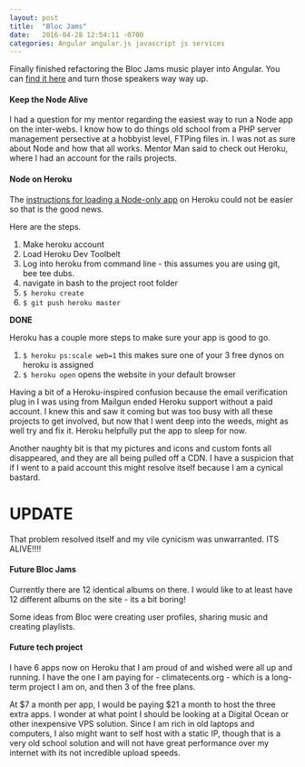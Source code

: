 ```yaml
---
layout: post
title:  "Bloc Jams"
date:   2016-04-28 12:54:11 -0700
categories: Angular angular.js javascript js services
---
```

Finally finished refactoring the Bloc Jams music player into Angular. You can [find it here](ancient-peak-81208.herokuapp.com) and turn those speakers way way up.

#### Keep the Node Alive
I had a question for my mentor regarding the easiest way to run a Node app on the inter-webs. I know how to do things old school from a PHP server management persective at a hobbyist level, FTPing files in. I was not as sure about Node and how that all works. Mentor Man said to check out Heroku, where I had an account for the rails projects.

#### Node on Heroku
The [instructions for loading a Node-only app](https://devcenter.heroku.com/articles/getting-started-with-nodejs#introduction) on Heroku could not be easier so that is the good news.

Here are the steps.

1. Make heroku account
2. Load Heroku Dev Toolbelt
3. Log into heroku from command line - this assumes you are using git, bee tee dubs.
4. navigate in bash to the project root folder
5. `$ heroku create`
6. `$ git push heroku master`

**DONE**

Heroku has a couple more steps to make sure your app is good to go.

1. `$ heroku ps:scale web=1` this makes sure one of your 3 free dynos on heroku is assigned
2. `$ heroku open` opens the website in your default browser

Having a bit of a Heroku-inspired confusion because the email verification plug in I was using from Mailgun ended Heroku support without a paid account. I knew this and saw it coming but was too busy with all these projects to get involved, but now that I went deep into the weeds, might as well try and fix it. Heroku helpfully put the app to sleep for now.

Another naughty bit is that my pictures and icons and custom fonts all disappeared, and they are all being pulled off a CDN. I have a suspicion that if I went to a paid account this might resolve itself because I am a cynical bastard.

# UPDATE
That problem resolved itself and my vile cynicism was unwarranted. ITS ALIVE!!!!

#### Future Bloc Jams
Currently there are 12 identical albums on there. I would like to at least have 12 different albums on the site - its a bit boring!

Some ideas from Bloc were creating user profiles, sharing music and creating playlists.

#### Future tech project
I have 6 apps now on Heroku that I am proud of and wished were all up and running. I have the one I am paying for - climatecents.org - which is a long-term project I am on, and then 3 of the free plans.

At $7 a month per app, I would be paying $21 a month to host the three extra apps. I wonder at what point I should be looking at a Digital Ocean or other inexpensive VPS solution. Since I am rich in old laptops and computers, I also might want to self host with a static IP, though that is a very old school solution and will not have great performance over my internet with its not incredible upload speeds. 
